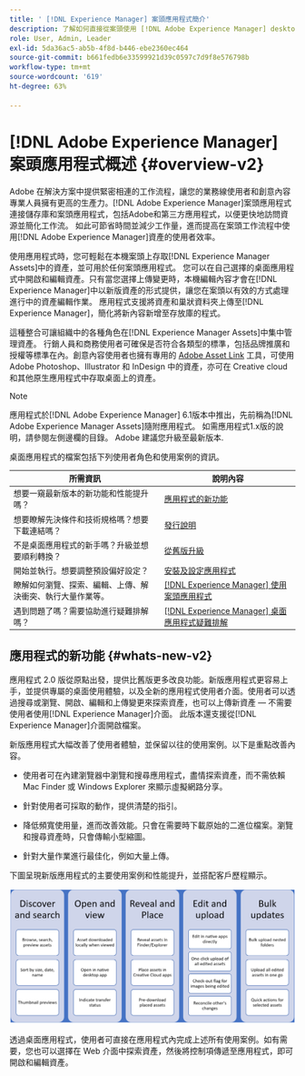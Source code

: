 ```yaml
---
title: ' [!DNL Experience Manager] 案頭應用程式簡介'
description: 了解如何直接從案頭使用 [!DNL Adobe Experience Manager] desktop app to optimize the asset management workflows for creative users when using [!DNL Adobe Experience Manager Assets] 。
role: User, Admin, Leader
exl-id: 5da36ac5-ab5b-4f8d-b446-ebe2360ec464
source-git-commit: b661fedb6e33599921d39c0597c7d9f8e576798b
workflow-type: tm+mt
source-wordcount: '619'
ht-degree: 63%

---
```


# [!DNL Adobe Experience Manager] 案頭應用程式概述 {#overview-v2}

Adobe 在解決方案中提供緊密相連的工作流程，讓您的業務線使用者和創意內容專業人員擁有更高的生產力。[!DNL Adobe Experience Manager]案頭應用程式連接儲存庫和案頭應用程式，包括Adobe和第三方應用程式，以便更快地訪問資源並簡化工作流。 如此可節省時間並減少工作量，進而提高在案頭工作流程中使用[!DNL Adobe Experience Manager]資產的使用者效率。

使用應用程式時，您可輕鬆在本機案頭上存取[!DNL Experience Manager Assets]中的資產，並可用於任何案頭應用程式。 您可以在自己選擇的桌面應用程式中開啟和編輯資產。只有當您選擇上傳變更時，本機編輯內容才會在[!DNL Experience Manager]中以新版資產的形式提供，讓您在案頭以有效的方式處理進行中的資產編輯作業。 應用程式支援將資產和巢狀資料夾上傳至[!DNL Experience Manager]，簡化將新內容新增至存放庫的程式。

這種整合可讓組織中的各種角色在[!DNL Experience Manager Assets]中集中管理資產。 行銷人員和商務使用者可確保是否符合各類型的標準，包括品牌推廣和授權等標準在內。創意內容使用者也擁有專用的 [Adobe Asset Link](https://www.adobe.com/tw/marketing/experience-manager-assets/adobe-asset-link.html) 工具，可使用 Adobe Photoshop、Illustrator 和 InDesign 中的資產，亦可在 Creative cloud 和其他原生應用程式中存取桌面上的資產。

>[!NOTE]
>
>應用程式於[!DNL Adobe Experience Manager] 6.1版本中推出，先前稱為[!DNL Adobe Experience Manager Assets]隨附應用程式。 如需應用程式1.x版的說明，請參閱左側邊欄的目錄。 Adobe 建議您升級至最新版本.

桌面應用程式的檔案包括下列使用者角色和使用案例的資訊。

| 所需資訊 | 說明內容 |
|--- |--- |
| 想要一窺最新版本的新功能和性能提升嗎？ | [應用程式的新功能](#whats-new-v2) |
| 想要瞭解先決條件和技術規格嗎？想要下載連結嗎？ | [發行說明](release-notes.md) |
| 不是桌面應用程式的新手嗎？升級並想要順利轉換？ | [從舊版升級](install-upgrade.md#upgrade-from-previous-version) |
| 開始並執行。想要調整預設偏好設定？ | [安裝及設定應用程式](install-upgrade.md) |
| 瞭解如何瀏覽、探索、編輯、上傳、解決衝突、執行大量作業等。 | [ [!DNL Experience Manager] 使用案頭應用程式](using.md) |
| 遇到問題了嗎？需要協助進行疑難排解嗎？ | [ [!DNL Experience Manager]  桌面應用程式疑難排解](troubleshoot.md) |

## 應用程式的新功能 {#whats-new-v2}

應用程式 2.0 版從原點出發，提供比舊版更多改良功能。新版應用程式更容易上手，並提供專屬的桌面使用體驗，以及全新的應用程式使用者介面。使用者可以透過搜尋或瀏覽、開啟、編輯和上傳變更來探索資產，也可以上傳新資產 — 不需要使用者使用[!DNL Experience Manager]介面。 此版本還支援從[!DNL Experience Manager]介面開啟檔案。

新版應用程式大幅改善了使用者體驗，並保留以往的使用案例。以下是重點改善內容。

* 使用者可在內建瀏覽器中瀏覽和搜尋應用程式，盡情探索資產，而不需依賴 Mac Finder 或 Windows Explorer 來顯示虛擬網路分享。

* 針對使用者可採取的動作，提供清楚的指引。

* 降低頻寬使用量，進而改善效能。只會在需要時下載原始的二進位檔案。瀏覽和搜尋資產時，只會傳輸小型縮圖。

* 針對大量作業進行最佳化，例如大量上傳。

下圖呈現新版應用程式的主要使用案例和性能提升，並搭配客戶歷程顯示。

![[!DNL Experience Manager] 桌面應用程式新增功能](assets/aem_desktop_app_usecases_v2.png)

透過桌面應用程式，使用者可直接在應用程式內完成上述所有使用案例。如有需要，您也可以選擇在 Web 介面中探索資產，然後將控制項傳遞至應用程式，即可開啟和編輯資產。
